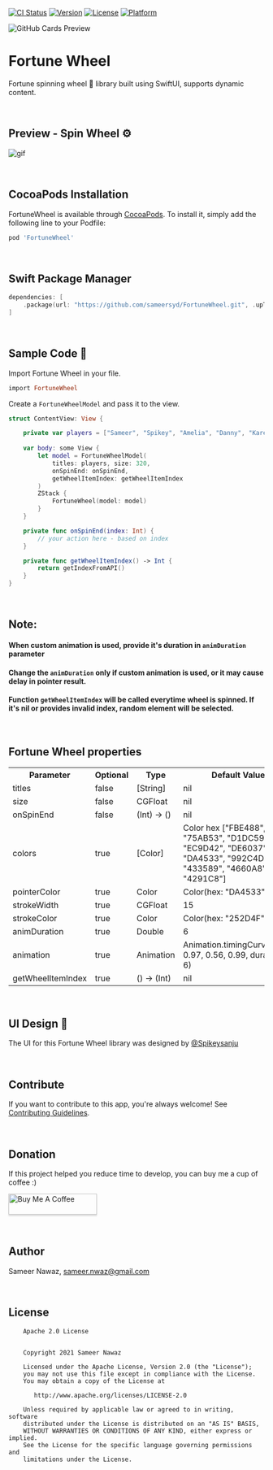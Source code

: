 [![CI Status](https://img.shields.io/travis/sameersyd/FortuneWheel.svg?style=flat)](https://travis-ci.org/sameersyd/FortuneWheel)
[![Version](https://img.shields.io/cocoapods/v/FortuneWheel.svg?style=flat)](https://cocoapods.org/pods/FortuneWheel)
[![License](https://img.shields.io/cocoapods/l/FortuneWheel.svg?style=flat)](https://cocoapods.org/pods/FortuneWheel)
[![Platform](https://img.shields.io/cocoapods/p/FortuneWheel.svg?style=flat)](https://cocoapods.org/pods/FortuneWheel)

![GitHub Cards Preview](https://github.com/sameersyd/FortuneWheel/blob/master/art/GITHUB-COVER-SPM.png?raw=true)

# Fortune Wheel
Fortune spinning wheel 🎡 library built using SwiftUI, supports dynamic content.

<br />

## Preview - Spin Wheel ⚙️
![gif](https://github.com/sameersyd/FortuneWheel/blob/master/art/preview-wheel.gif)

<br />

## CocoaPods Installation

FortuneWheel is available through [CocoaPods](https://cocoapods.org). To install
it, simply add the following line to your Podfile:

```ruby
pod 'FortuneWheel'
```

<br />

## Swift Package Manager

```swift
dependencies: [
    .package(url: "https://github.com/sameersyd/FortuneWheel.git", .upToNextMajor(from: "0.1.5"))
]
```

<br />

## Sample Code 🌟 

Import Fortune Wheel in your file.
```ruby
import FortuneWheel
```

Create a `FortuneWheelModel` and pass it to the view.
```swift
struct ContentView: View {

    private var players = ["Sameer", "Spikey", "Amelia", "Danny", "Karen", "Kathy"]
    
    var body: some View {
        let model = FortuneWheelModel(
            titles: players, size: 320,
            onSpinEnd: onSpinEnd,
            getWheelItemIndex: getWheelItemIndex
        )
        ZStack {
            FortuneWheel(model: model)
        }
    }

    private func onSpinEnd(index: Int) {
        // your action here - based on index
    }

    private func getWheelItemIndex() -> Int {
        return getIndexFromAPI()
    }
}
```

<br />

## Note:
#### When custom animation is used, provide it's duration in `animDuration` parameter
#### Change the `animDuration` only if custom animation is used, or it may cause delay in pointer result.
#### Function `getWheelItemIndex` will be called everytime wheel is spinned. If it's nil or provides invalid index, random element will be selected.

<br />

## Fortune Wheel properties
<table style="width:100%">
  <tr>
    <th>Parameter</th>
    <th>Optional</th> 
    <th>Type</th>
    <th>Default Value</th>
  </tr>
  <tr>
    <td>titles</td>
    <td>false</td>
    <td>[String]</td>
    <td>nil</td>
  </tr>
  <tr>
    <td>size</td>
    <td>false</td>
    <td>CGFloat</td>
    <td>nil</td>
  </tr>
  <tr>
    <td>onSpinEnd</td>
    <td>false</td>
    <td>(Int) -> ()</td>
    <td>nil</td>
  </tr>
  <tr>
    <td>colors</td>
    <td>true</td>
    <td>[Color]</td>
    <td>Color hex ["FBE488", "75AB53", "D1DC59", "EC9D42", "DE6037", "DA4533", "992C4D", "433589", "4660A8", "4291C8"]</td>
  </tr>
  <tr>
    <td>pointerColor</td>
    <td>true</td>
    <td>Color</td>
    <td>Color(hex: "DA4533")</td>
  </tr>
  <tr>
    <td>strokeWidth</td>
    <td>true</td>
    <td>CGFloat</td>
    <td>15</td>
  </tr>
  <tr>
    <td>strokeColor</td>
    <td>true</td>
    <td>Color</td>
    <td>Color(hex: "252D4F")</td>
  </tr>
  <tr>
    <td>animDuration</td>
    <td>true</td>
    <td>Double</td>
    <td>6</td>
  </tr>
  <tr>
    <td>animation</td>
    <td>true</td>
    <td>Animation</td>
    <td>Animation.timingCurve(0.51, 0.97, 0.56, 0.99, duration: 6)</td>
  </tr>
  <tr>
    <td>getWheelItemIndex</td>
    <td>true</td>
    <td>() -> (Int)</td>
    <td>nil</td>
  </tr>
</table>

<br />

## UI Design 🎨
The UI for this Fortune Wheel library was designed by <a href="https://github.com/Spikeysanju">@Spikeysanju</a>

<br />

## Contribute
If you want to contribute to this app, you're always welcome!
See [Contributing Guidelines](https://github.com/sameersyd/FortuneWheel/blob/master/CONTRIBUTION.md).

<br />

## Donation
If this project helped you reduce time to develop, you can buy me a cup of coffee :) 

<a href="https://www.buymeacoffee.com/sameersyd" target="_blank"><img src="https://www.buymeacoffee.com/assets/img/custom_images/orange_img.png" alt="Buy Me A Coffee" style="height: 41px !important;width: 174px !important;box-shadow: 0px 3px 2px 0px rgba(190, 190, 190, 0.5) !important;-webkit-box-shadow: 0px 3px 2px 0px rgba(190, 190, 190, 0.5) !important;" ></a>

<br />

## Author
Sameer Nawaz, sameer.nwaz@gmail.com

<br />

## License
```
    Apache 2.0 License


    Copyright 2021 Sameer Nawaz

    Licensed under the Apache License, Version 2.0 (the "License");
    you may not use this file except in compliance with the License.
    You may obtain a copy of the License at

       http://www.apache.org/licenses/LICENSE-2.0

    Unless required by applicable law or agreed to in writing, software
    distributed under the License is distributed on an "AS IS" BASIS,
    WITHOUT WARRANTIES OR CONDITIONS OF ANY KIND, either express or implied.
    See the License for the specific language governing permissions and
    limitations under the License.

```
